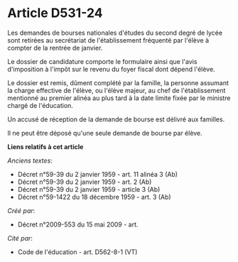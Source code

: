 # Article D531-24

Les demandes de bourses nationales d'études du second degré de lycée sont retirées au secrétariat de l'établissement
fréquenté par l'élève à compter de la rentrée de janvier.

Le dossier de candidature comporte le formulaire ainsi que l'avis d'imposition à l'impôt sur le revenu du foyer fiscal dont
dépend l'élève.

Le dossier est remis, dûment complété par la famille, la personne assumant la charge effective de l'élève, ou l'élève majeur,
au chef de l'établissement mentionné au premier alinéa au plus tard à la date limite fixée par le ministre chargé de
l'éducation.

Un accusé de réception de la demande de bourse est délivré aux familles.

Il ne peut être déposé qu'une seule demande de bourse par élève.

**Liens relatifs à cet article**

_Anciens textes_:

  - Décret n°59-39 du 2 janvier 1959 - art. 11 alinéa 3 (Ab)
  - Décret n°59-39 du 2 janvier 1959 - art. 2 (Ab)
  - Décret n°59-39 du 2 janvier 1959 - article 3 (Ab)
  - Décret n°59-1422  du 18 décembre 1959 - art. 3 (Ab)

_Créé par_:

  - Décret n°2009-553 du 15 mai 2009 - art.

_Cité par_:

  - Code de l'éducation - art. D562-8-1 (VT)
